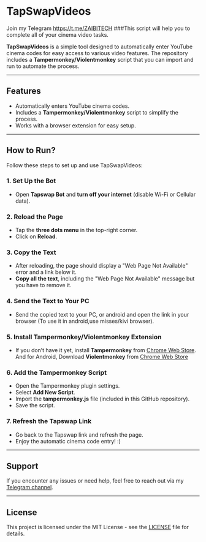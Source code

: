 # TapSwapVideos
Join my Telegram https://t.me/ZAIBITECH  ###This script will help you to complete all of your cinema video tasks.

**TapSwapVideos** is a simple tool designed to automatically enter YouTube cinema codes for easy access to various video features. The repository includes a **Tampermonkey/Violentmonkey** script that you can import and run to automate the process.

---

## Features

- Automatically enters YouTube cinema codes.
- Includes a **Tampermonkey/Violentmonkey** script to simplify the process.
- Works with a browser extension for easy setup.

---

## How to Run?

Follow these steps to set up and use TapSwapVideos:

### 1. Set Up the Bot
- Open **Tapswap Bot** and **turn off your internet** (disable Wi-Fi or Cellular data).

### 2. Reload the Page
- Tap the **three dots menu** in the top-right corner.
- Click on **Reload**.

### 3. Copy the Text
- After reloading, the page should display a "Web Page Not Available" error and a link below it.
- **Copy all the text**, including the "Web Page Not Available"  message but you have to remove it.

### 4. Send the Text to Your PC
- Send the copied text to your PC, or android and open the link in your browser (To use it in android,use misses/kivi browser).

### 5. Install Tampermonkey/Violentmonkey Extension
- If you don’t have it yet, install **Tampermonkey** from [Chrome Web Store](https://chromewebstore.google.com/detail/tampermonkey/dhdgffkkebhmkfjojejmpbldmpobfkfo?hl=en).
And for Android, Download **Violentmonkey** from [Chrome Web Store](https://chromewebstore.google.com/detail/violentmonkey/jinjaccalgkegednnccohejagnlnfdag)


### 6. Add the Tampermonkey Script
- Open the Tampermonkey plugin settings.
- Select **Add New Script**.
- Import the **tampermonkey.js** file (included in this GitHub repository).
- Save the script.

### 7. Refresh the Tapswap Link
- Go back to the Tapswap link and refresh the page.
- Enjoy the automatic cinema code entry! :)

---

## Support

If you encounter any issues or need help, feel free to reach out via my [Telegram channel](https://t.me/ZAIBITECH).

---

## License

This project is licensed under the MIT License - see the [LICENSE](LICENSE) file for details.
